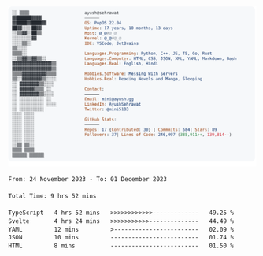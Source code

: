 <a href="https://github.com/AyushSehrawat/AyushSehrawat">
  <picture>
    <source media="(prefers-color-scheme: dark)" srcset="https://raw.githubusercontent.com/AyushSehrawat/AyushSehrawat/main/dark_mode.svg">
    <img alt="Andrew Grant's GitHub Profile README" src="https://raw.githubusercontent.com/AyushSehrawat/AyushSehrawat/main/light_mode.svg">
  </picture>
</a>

<!--START_SECTION:waka-->

```txt
From: 24 November 2023 - To: 01 December 2023

Total Time: 9 hrs 52 mins

TypeScript   4 hrs 52 mins   >>>>>>>>>>>>-------------   49.25 %
Svelte       4 hrs 24 mins   >>>>>>>>>>>--------------   44.49 %
YAML         12 mins         >------------------------   02.09 %
JSON         10 mins         -------------------------   01.74 %
HTML         8 mins          -------------------------   01.50 %
```

<!--END_SECTION:waka-->
